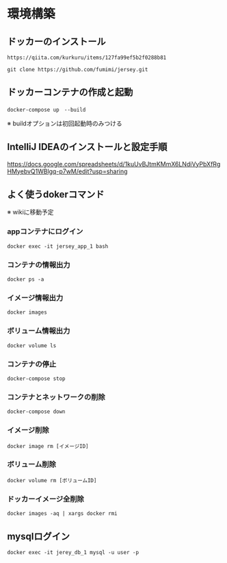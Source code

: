 # 環境構築

## ドッカーのインストール
```
https://qiita.com/kurkuru/items/127fa99ef5b2f0288b81
```

```
git clone https://github.com/fumimi/jersey.git
```

## ドッカーコンテナの作成と起動

```
docker-compose up　--build
```

※ buildオプションは初回起動時のみつける

## IntelliJ IDEAのインストールと設定手順

https://docs.google.com/spreadsheets/d/1kuUvBJtmKMmX6LNdiVyPbXfRgHMyebvQ1WBlgq-p7wM/edit?usp=sharing

## よく使うdokerコマンド
※ wikiに移動予定
### appコンテナにログイン

```
docker exec -it jersey_app_1 bash
```

### コンテナの情報出力

```
docker ps -a
```

### イメージ情報出力

```
docker images
```

### ボリューム情報出力

```
docker volume ls
````

### コンテナの停止

```
docker-compose stop
```

### コンテナとネットワークの削除

```
docker-compose down
```

### イメージ削除

```
docker image rm [イメージID]
```

### ボリューム削除

```
docker volume rm [ボリュームID]
```

### ドッカーイメージ全削除

```
docker images -aq | xargs docker rmi
```

## mysqlログイン

```
docker exec -it jerey_db_1 mysql -u user -p
```
